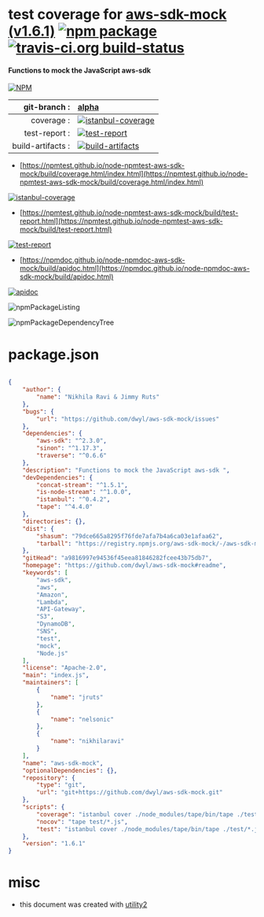 # test coverage for  [aws-sdk-mock (v1.6.1)](https://github.com/dwyl/aws-sdk-mock#readme)  [![npm package](https://img.shields.io/npm/v/npmtest-aws-sdk-mock.svg?style=flat-square)](https://www.npmjs.org/package/npmtest-aws-sdk-mock) [![travis-ci.org build-status](https://api.travis-ci.org/npmtest/node-npmtest-aws-sdk-mock.svg)](https://travis-ci.org/npmtest/node-npmtest-aws-sdk-mock)
#### Functions to mock the JavaScript aws-sdk

[![NPM](https://nodei.co/npm/aws-sdk-mock.png?downloads=true&downloadRank=true&stars=true)](https://www.npmjs.com/package/aws-sdk-mock)

| git-branch : | [alpha](https://github.com/npmtest/node-npmtest-aws-sdk-mock/tree/alpha)|
|--:|:--|
| coverage : | [![istanbul-coverage](https://npmtest.github.io/node-npmtest-aws-sdk-mock/build/coverage.badge.svg)](https://npmtest.github.io/node-npmtest-aws-sdk-mock/build/coverage.html/index.html)|
| test-report : | [![test-report](https://npmtest.github.io/node-npmtest-aws-sdk-mock/build/test-report.badge.svg)](https://npmtest.github.io/node-npmtest-aws-sdk-mock/build/test-report.html)|
| build-artifacts : | [![build-artifacts](https://npmtest.github.io/node-npmtest-aws-sdk-mock/glyphicons_144_folder_open.png)](https://github.com/npmtest/node-npmtest-aws-sdk-mock/tree/gh-pages/build)|

- [https://npmtest.github.io/node-npmtest-aws-sdk-mock/build/coverage.html/index.html](https://npmtest.github.io/node-npmtest-aws-sdk-mock/build/coverage.html/index.html)

[![istanbul-coverage](https://npmtest.github.io/node-npmtest-aws-sdk-mock/build/screenCapture.buildCi.browser.%252Ftmp%252Fbuild%252Fcoverage.lib.html.png)](https://npmtest.github.io/node-npmtest-aws-sdk-mock/build/coverage.html/index.html)

- [https://npmtest.github.io/node-npmtest-aws-sdk-mock/build/test-report.html](https://npmtest.github.io/node-npmtest-aws-sdk-mock/build/test-report.html)

[![test-report](https://npmtest.github.io/node-npmtest-aws-sdk-mock/build/screenCapture.buildCi.browser.%252Ftmp%252Fbuild%252Ftest-report.html.png)](https://npmtest.github.io/node-npmtest-aws-sdk-mock/build/test-report.html)

- [https://npmdoc.github.io/node-npmdoc-aws-sdk-mock/build/apidoc.html](https://npmdoc.github.io/node-npmdoc-aws-sdk-mock/build/apidoc.html)

[![apidoc](https://npmdoc.github.io/node-npmdoc-aws-sdk-mock/build/screenCapture.buildCi.browser.%252Ftmp%252Fbuild%252Fapidoc.html.png)](https://npmdoc.github.io/node-npmdoc-aws-sdk-mock/build/apidoc.html)

![npmPackageListing](https://npmtest.github.io/node-npmtest-aws-sdk-mock/build/screenCapture.npmPackageListing.svg)

![npmPackageDependencyTree](https://npmtest.github.io/node-npmtest-aws-sdk-mock/build/screenCapture.npmPackageDependencyTree.svg)



# package.json

```json

{
    "author": {
        "name": "Nikhila Ravi & Jimmy Ruts"
    },
    "bugs": {
        "url": "https://github.com/dwyl/aws-sdk-mock/issues"
    },
    "dependencies": {
        "aws-sdk": "^2.3.0",
        "sinon": "^1.17.3",
        "traverse": "^0.6.6"
    },
    "description": "Functions to mock the JavaScript aws-sdk ",
    "devDependencies": {
        "concat-stream": "^1.5.1",
        "is-node-stream": "^1.0.0",
        "istanbul": "^0.4.2",
        "tape": "^4.4.0"
    },
    "directories": {},
    "dist": {
        "shasum": "79dce665a8295f76fde7afa7b4a6ca03e1afaa62",
        "tarball": "https://registry.npmjs.org/aws-sdk-mock/-/aws-sdk-mock-1.6.1.tgz"
    },
    "gitHead": "a9816997e94536f45eea81846282fcee43b75db7",
    "homepage": "https://github.com/dwyl/aws-sdk-mock#readme",
    "keywords": [
        "aws-sdk",
        "aws",
        "Amazon",
        "Lambda",
        "API-Gateway",
        "S3",
        "DynamoDB",
        "SNS",
        "test",
        "mock",
        "Node.js"
    ],
    "license": "Apache-2.0",
    "main": "index.js",
    "maintainers": [
        {
            "name": "jruts"
        },
        {
            "name": "nelsonic"
        },
        {
            "name": "nikhilaravi"
        }
    ],
    "name": "aws-sdk-mock",
    "optionalDependencies": {},
    "repository": {
        "type": "git",
        "url": "git+https://github.com/dwyl/aws-sdk-mock.git"
    },
    "scripts": {
        "coverage": "istanbul cover ./node_modules/tape/bin/tape ./test/*.js && istanbul check-coverage --statements 100 --functions 100 --lines 100 --branches 100 --report html",
        "nocov": "tape test/*.js",
        "test": "istanbul cover ./node_modules/tape/bin/tape ./test/*.js"
    },
    "version": "1.6.1"
}
```



# misc
- this document was created with [utility2](https://github.com/kaizhu256/node-utility2)

